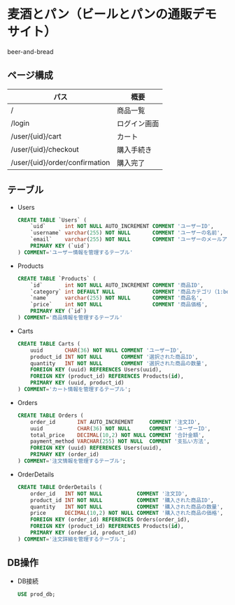 # 麦酒とパン（ビールとパンの通販デモサイト）
beer-and-bread

## ページ構成
| パス                               | 概要       |
| ---                               | ---        |
| /                                 | 商品一覧    |
| /login                            | ログイン画面 |
| /user/{uid}/cart                 | カート      |
| /user/{uid}/checkout             | 購入手続き   |
| /user/{uid}/order/confirmation   | 購入完了     |

## テーブル
* Users
    ```sql
    CREATE TABLE `Users` (
        `uid`      int NOT NULL AUTO_INCREMENT COMMENT 'ユーザーID',
        `username` varchar(255) NOT NULL       COMMENT 'ユーザーの名前',
        `email`    varchar(255) NOT NULL       COMMENT 'ユーザーのメールアドレス',
        PRIMARY KEY (`uid`)
    ) COMMENT='ユーザー情報を管理するテーブル'
    ```

* Products
    ```sql
    CREATE TABLE `Products` (
        `id`       int NOT NULL AUTO_INCREMENT COMMENT '商品ID',
        `category` int DEFAULT NULL            COMMENT '商品カテゴリ（1:beer,2:bread）',
        `name`     varchar(255) NOT NULL       COMMENT '商品名',
        `price`    int NOT NULL                COMMENT '商品価格',
        PRIMARY KEY (`id`)
    ) COMMENT='商品情報を管理するテーブル' 
    ```

* Carts
    ```sql
    CREATE TABLE Carts (
        uuid       CHAR(36) NOT NULL COMMENT 'ユーザーID',
        product_id INT NOT NULL      COMMENT '選択された商品ID',
        quantity   INT NOT NULL      COMMENT '選択された商品の数量',
        FOREIGN KEY (uuid) REFERENCES Users(uuid),
        FOREIGN KEY (product_id) REFERENCES Products(id),
        PRIMARY KEY (uuid, product_id)
    ) COMMENT='カート情報を管理するテーブル';
    ```

* Orders
    ```sql
    CREATE TABLE Orders (
        order_id       INT AUTO_INCREMENT     COMMENT '注文ID',
        uuid           CHAR(36) NOT NULL      COMMENT 'ユーザーID',
        total_price    DECIMAL(10,2) NOT NULL COMMENT '合計金額',
        payment_method VARCHAR(255) NOT NULL  COMMENT '支払い方法',
        FOREIGN KEY (uuid) REFERENCES Users(uuid),
        PRIMARY KEY (order_id)
    ) COMMENT='注文情報を管理するテーブル';
    ```

* OrderDetails
    ```sql
    CREATE TABLE OrderDetails (
        order_id   INT NOT NULL           COMMENT '注文ID',
        product_id INT NOT NULL           COMMENT '購入された商品ID',
        quantity   INT NOT NULL           COMMENT '購入された商品の数量',
        price      DECIMAL(10,2) NOT NULL COMMENT '購入された商品の価格',
        FOREIGN KEY (order_id) REFERENCES Orders(order_id),
        FOREIGN KEY (product_id) REFERENCES Products(id),
        PRIMARY KEY (order_id, product_id)
    ) COMMENT='注文詳細を管理するテーブル';
    ```
## DB操作
* DB接続
    ```sql
    USE prod_db;
    ```